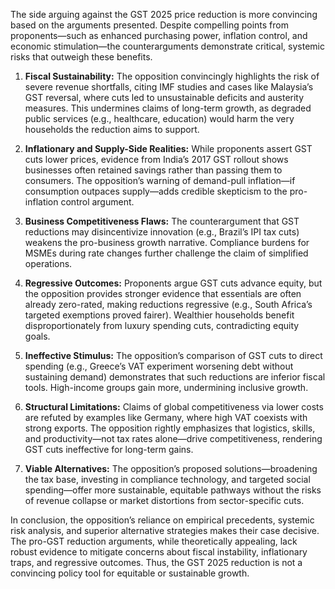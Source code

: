 The side arguing against the GST 2025 price reduction is more convincing based on the arguments presented. Despite compelling points from proponents—such as enhanced purchasing power, inflation control, and economic stimulation—the counterarguments demonstrate critical, systemic risks that outweigh these benefits.  

1. **Fiscal Sustainability:** The opposition convincingly highlights the risk of severe revenue shortfalls, citing IMF studies and cases like Malaysia’s GST reversal, where cuts led to unsustainable deficits and austerity measures. This undermines claims of long-term growth, as degraded public services (e.g., healthcare, education) would harm the very households the reduction aims to support.  

2. **Inflationary and Supply-Side Realities:** While proponents assert GST cuts lower prices, evidence from India’s 2017 GST rollout shows businesses often retained savings rather than passing them to consumers. The opposition’s warning of demand-pull inflation—if consumption outpaces supply—adds credible skepticism to the pro-inflation control argument.  

3. **Business Competitiveness Flaws:** The counterargument that GST reductions may disincentivize innovation (e.g., Brazil’s IPI tax cuts) weakens the pro-business growth narrative. Compliance burdens for MSMEs during rate changes further challenge the claim of simplified operations.  

4. **Regressive Outcomes:** Proponents argue GST cuts advance equity, but the opposition provides stronger evidence that essentials are often already zero-rated, making reductions regressive (e.g., South Africa’s targeted exemptions proved fairer). Wealthier households benefit disproportionately from luxury spending cuts, contradicting equity goals.  

5. **Ineffective Stimulus:** The opposition’s comparison of GST cuts to direct spending (e.g., Greece’s VAT experiment worsening debt without sustaining demand) demonstrates that such reductions are inferior fiscal tools. High-income groups gain more, undermining inclusive growth.  

6. **Structural Limitations:** Claims of global competitiveness via lower costs are refuted by examples like Germany, where high VAT coexists with strong exports. The opposition rightly emphasizes that logistics, skills, and productivity—not tax rates alone—drive competitiveness, rendering GST cuts ineffective for long-term gains.  

7. **Viable Alternatives:** The opposition’s proposed solutions—broadening the tax base, investing in compliance technology, and targeted social spending—offer more sustainable, equitable pathways without the risks of revenue collapse or market distortions from sector-specific cuts.  

In conclusion, the opposition’s reliance on empirical precedents, systemic risk analysis, and superior alternative strategies makes their case decisive. The pro-GST reduction arguments, while theoretically appealing, lack robust evidence to mitigate concerns about fiscal instability, inflationary traps, and regressive outcomes. Thus, the GST 2025 reduction is not a convincing policy tool for equitable or sustainable growth.